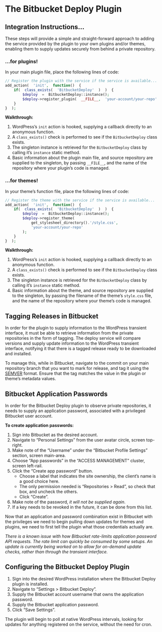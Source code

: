 # The Bitbucket Deploy Plugin

## Integration Instructions...

These steps will provide a simple and straight-forward approach to adding the service provided by the plugin to your own plugins and/or themes, enabling them to supply updates securely from behind a private repository.

### ...for plugins!

In your main plugin file, place the following lines of code:

```php
// Register the plugin with the service if the service is available...
add_action(  'init',  function()  {
	if(  class_exists(  'BitbucketDeploy'  )  )  {
		$deploy  =  BitbucketDeploy::instance();
		$deploy->register_plugin(  __FILE__,  'your-account/your-repo'  );
	}
}  );
```

**Walkthrough:**

1. WordPress’s `init` action is hooked, supplying a callback directly to an anonymous function.
2. A `class_exists()` check is performed to see if the `BitbucketDeploy` class exists.
3. The singleton instance is retrieved for the `BitbucketDeploy` class by calling it’s `instance` static method.
4. Basic information about the plugin main file, and source repository are supplied to the singleton, by passing `__FILE__`, and the name of the repository where your plugin’s code is managed.

### ...for themes!

In your theme’s function file, place the following lines of code:

```php
// Register the theme with the service if the service is available...
add_action(  'init',  function()  {
	if(  class_exists(  'BitbucketDeploy'  )  )  {
		$deploy  =  BitbucketDeploy::instance();
		$deploy->register_theme(
			get_stylesheet_directory().'/style.css',
			'your-account/your-repo'
		);
	}
}  );
```

**Walkthrough:**

1. WordPress’s `init` action is hooked, supplying a callback directly to an anonymous function.
2. A `class_exists()` check is performed to see if the `BitbucketDeploy` class exists.
3. The singleton instance is retrieved for the `BitbucketDeploy` class by calling it’s `instance` static method.
4. Basic information about the theme, and source repository are supplied to the singleton, by passing the filename of the theme’s `style.css` file, and the name of the repository where your theme’s code is managed.

## Tagging Releases in Bitbucket

In order for the plugin to supply information to the WordPress transient interface, it must be able to retrieve information from the private repositories in the form of tagging. The deploy service will compare versions and supply update information to the WordPress transient interface, notifying it that there is a tagged release ready to be downloaded and installed.

To manage this, while in Bitbucket, navigate to the commit on your main repository branch that you want to mark for release, and tag it using the [SEMVER](https://semver.org/ "https://semver.org/") format. Ensure that the tag matches the value in the plugin or theme’s metadata values.

## Bitbucket Application Passwords

In order for the Bitbucket Deploy plugin to observe private repositories, it needs to supply an application password, associated with a privileged Bitbucket user account.

**To create application passwords:**

1. Sign into Bitbucket as the desired account.
2. Navigate to “Personal Settings” from the user avatar circle, screen top-right.
3. Make note of the “Username” under the “Bitbucket Profile Settings” section, screen main-area.
4. Choose “App passwords” in the “ACCESS MANAGEMENT” cluster, screen left-rail.
5. Click the “Create app password” button.
	* Choose a label that indicates the site ownership, the client’s name is a good choice here.
	* The only permission needed is “Repositories > Read”, so check that box, and uncheck the others.
	* Click “Create”.
6. Make note of the password, _it will not be supplied again_.
7. If a key needs to be revoked in the future, it can be done from this list.

Now that an application and password combination exist in Bitbucket with the privileges we need to begin pulling down updates for themes and plugins, we need to first tell the plugin what those credentials actually are.

_There is a known issue with how Bitbucket rate-limits application password API requests. The rate limit can quickly be consumed by some setups. An update is currently being worked on to allow for on-demand update checks, rather than through the transient interface._

## Configuring the Bitbucket Deploy Plugin

1. Sign into the desired WordPress installation where the Bitbucket Deploy plugin is installed.
2. Navigate to “Settings > Bitbucket Deploy”.
3. Supply the Bitbucket account username that owns the application password.
4. Supply the Bitbucket application password.
5. Click “Save Settings”.

The plugin will begin to poll at native WordPress intervals, looking for updates for anything registered on the service, without the need for cron.